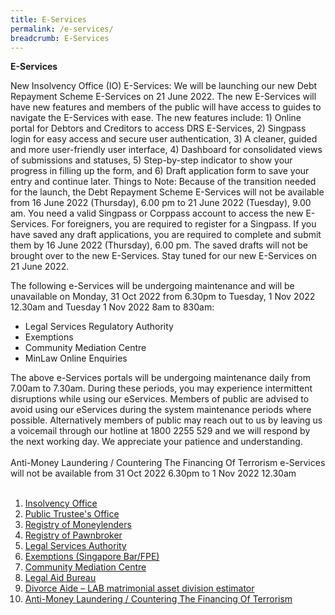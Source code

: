 ```yaml
---
title: E-Services
permalink: /e-services/
breadcrumb: E-Services
---
```

**E-Services**
        <!-- /\* Font Definitions \*/ @font-face {font-family:"Cambria Math"; panose-1:2 4 5 3 5 4 6 3 2 4; mso-font-alt:"Calisto MT"; mso-font-charset:0; mso-generic-font-family:roman; mso-font-pitch:variable; mso-font-signature:-536869121 1107305727 33554432 0 415 0;} @font-face {font-family:Calibri; panose-1:2 15 5 2 2 2 4 3 2 4; mso-font-alt:"Arial Rounded MT Bold"; mso-font-charset:0; mso-generic-font-family:swiss; mso-font-pitch:variable; mso-font-signature:-469750017 -1073732485 9 0 511 0;} /\* Style Definitions \*/ p.MsoNormal, li.MsoNormal, div.MsoNormal {mso-style-unhide:no; mso-style-qformat:yes; mso-style-parent:""; margin:0cm; mso-pagination:widow-orphan; font-size:11.0pt; font-family:"Calibri",sans-serif; mso-fareast-font-family:Calibri; mso-fareast-theme-font:minor-latin; mso-fareast-language:EN-US;} .MsoChpDefault {mso-style-type:export-only; mso-default-props:yes; font-size:10.0pt; mso-ansi-font-size:10.0pt; mso-bidi-font-size:10.0pt;} @page WordSection1 {size:612.0pt 792.0pt; margin:72.0pt 72.0pt 72.0pt 72.0pt; mso-header-margin:36.0pt; mso-footer-margin:36.0pt; mso-paper-source:0;} div.WordSection1 {page:WordSection1;} -->

New Insolvency Office (IO) E-Services: We will be launching our new Debt Repayment Scheme E-Services on 21 June 2022. The new E-Services will have new features and members of the public will have access to guides to navigate the E-Services with ease. The new features include: 1) Online portal for Debtors and Creditors to access DRS E-Services, 2) Singpass login for easy access and secure user authentication, 3) A cleaner, guided and more user-friendly user interface, 4) Dashboard for consolidated views of submissions and statuses, 5) Step-by-step indicator to show your progress in filling up the form, and 6) Draft application form to save your entry and continue later. Things to Note: Because of the transition needed for the launch, the Debt Repayment Scheme E-Services will not be available from 16 June 2022 (Thursday), 6.00 pm to 21 June 2022 (Tuesday), 9.00 am. You need a valid Singpass or Corppass account to access the new E-Services. For foreigners, you are required to register for a Singpass. If you have saved any draft applications, you are required to complete and submit them by 16 June 2022 (Thursday), 6.00 pm. The saved drafts will not be brought over to the new E-Services. Stay tuned for our new E-Services on 21 June 2022.

   
The following e-Services will be undergoing maintenance and will be unavailable on Monday, 31 Oct 2022 from 6.30pm to Tuesday, 1 Nov 2022 12.30am and Tuesday 1 Nov 2022 8am to 830am:

*   Legal Services Regulatory Authority
*   Exemptions
*   Community Mediation Centre
*   MinLaw Online Enquiries

The above e-Services portals will be undergoing maintenance daily from 7.00am to 7.30am. During these periods, you may experience intermittent disruptions while using our eServices. Members of public are advised to avoid using our eServices during the system maintenance periods where possible. Alternatively members of public may reach out to us by leaving us a voicemail through our hotline at 1800 2255 529 and we will respond by the next working day. We appreciate your patience and understanding. 
<br><br>
Anti-Money Laundering / Countering The Financing Of Terrorism e-Services will not be available from 31 Oct 2022 6.30pm to 1 Nov 2022 12.30am
<br><br>
1. [Insolvency Office](https://eservices.mlaw.gov.sg/io/)	
2. [Public Trustee's Office](https://eservices.mlaw.gov.sg/pto/)	
3. [Registry of Moneylenders](https://eservices.mlaw.gov.sg/rom/)	
4. [Registry of Pawnbroker](https://eservices.mlaw.gov.sg/rop/)	
5. [Legal Services Authority](https://eservices.mlaw.gov.sg/lsra/lsra-home)	
6. [Exemptions (Singapore Bar/FPE)](https://eservices.mlaw.gov.sg/li/ems/application/exemption.aspx) 	
7. [Community Mediation Centre](https://cmc.mlaw.gov.sg/e-services/apply-online/)	
8. [Legal Aid Bureau](https://eservices.mlaw.gov.sg/labesvc/)	
9. [Divorce Aide – LAB matrimonial asset division estimator](https://eservices.mlaw.gov.sg/labesvc/common/loadDivorceAIDEv2.do)
10. [Anti-Money Laundering / Countering The Financing Of Terrorism](https://acd.mlaw.gov.sg)